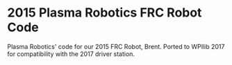 # 2015 Plasma Robotics FRC Robot Code

Plasma Robotics' code for our 2015 FRC Robot, Brent.  Ported to WPIlib 2017 for compatibility with the 2017 driver station.
